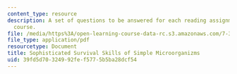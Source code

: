 ```yaml
---
content_type: resource
description: A set of questions to be answered for each reading assignment of the
  course.
file: /media/https%3A/open-learning-course-data-rc.s3.amazonaws.com/7-343-sophisticated-survival-skills-of-simple-microorganisms-spring-2008/39fd5d70324992fef5775b5ba28dcf54_7_343_lecqs.pdf
file_type: application/pdf
resourcetype: Document
title: Sophisticated Survival Skills of Simple Microorganizms
uid: 39fd5d70-3249-92fe-f577-5b5ba28dcf54
---
```

